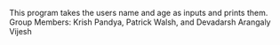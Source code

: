 This program takes the users name and age as inputs and prints them.
Group Members: Krish Pandya, Patrick Walsh, and Devadarsh Arangaly Vijesh
